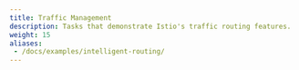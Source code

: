 ```yaml
---
title: Traffic Management
description: Tasks that demonstrate Istio's traffic routing features.
weight: 15
aliases:
 - /docs/examples/intelligent-routing/
---
```

